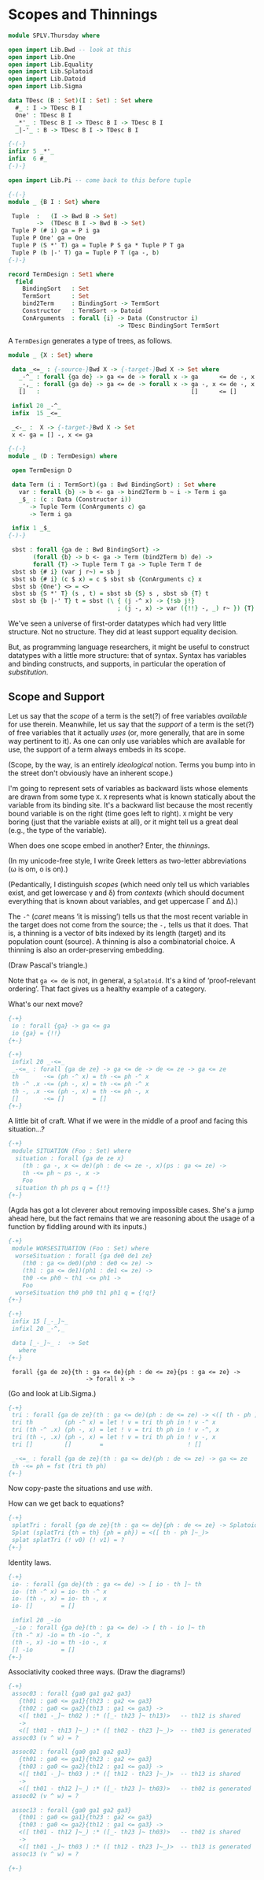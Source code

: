 # Scopes and Thinnings

```agda
module SPLV.Thursday where

open import Lib.Bwd -- look at this
open import Lib.One
open import Lib.Equality
open import Lib.Splatoid
open import Lib.Datoid
open import Lib.Sigma
```

```agda
data TDesc (B : Set)(I : Set) : Set where
  #_ : I -> TDesc B I
  One' : TDesc B I
  _*'_ : TDesc B I -> TDesc B I -> TDesc B I
  _|-'_ : B -> TDesc B I -> TDesc B I

{-(-}
infixr 5 _*'_
infix  6 #_
{-)-}

open import Lib.Pi -- come back to this before tuple

{-(-}
module _ {B I : Set} where

 Tuple  :   (I -> Bwd B -> Set)
        ->  (TDesc B I -> Bwd B -> Set)
 Tuple P (# i) ga = P i ga
 Tuple P One' ga = One
 Tuple P (S *' T) ga = Tuple P S ga * Tuple P T ga
 Tuple P (b |-' T) ga = Tuple P T (ga -, b)
{-)-}

```

```agda
record TermDesign : Set1 where
  field
    BindingSort   : Set
    TermSort      : Set
    bind2Term     : BindingSort -> TermSort
    Constructor   : TermSort -> Datoid
    ConArguments  : forall {i} -> Data (Constructor i)
                               -> TDesc BindingSort TermSort
```

A `TermDesign` generates a type of trees, as follows.


```agda
module _ {X : Set} where
 
 data _<=_ : {-source-}Bwd X -> {-target-}Bwd X -> Set where
   _-^_ : forall {ga de} -> ga <= de -> forall x -> ga      <= de -, x
   _-,_ : forall {ga de} -> ga <= de -> forall x -> ga -, x <= de -, x
   []   :                                           []      <= []

 infixl 20 _-^_
 infix  15 _<=_

 _<-_ :  X -> {-target-}Bwd X -> Set
 x <- ga = [] -, x <= ga
```


```agda
{-(-}
module _ (D : TermDesign) where

 open TermDesign D

 data Term (i : TermSort)(ga : Bwd BindingSort) : Set where
   var : forall {b} -> b <- ga -> bind2Term b ~ i -> Term i ga
   _$_ : (c : Data (Constructor i))
      -> Tuple Term (ConArguments c) ga
      -> Term i ga

 infix 1 _$_
{-)-}

 sbst : forall {ga de : Bwd BindingSort} ->
       (forall {b} -> b <- ga -> Term (bind2Term b) de) ->
       forall {T} -> Tuple Term T ga -> Tuple Term T de
 sbst sb {# i} (var j r~) = sb j
 sbst sb {# i} (c $ x) = c $ sbst sb {ConArguments c} x
 sbst sb {One'} <> = <>
 sbst sb {S *' T} (s , t) = sbst sb {S} s , sbst sb {T} t
 sbst sb {b |-' T} t = sbst (\ { (j -^ x) -> {!sb j!}
                               ; (j -, x) -> var ({!!} -, _) r~ }) {T} t
```

We've seen a universe of first-order datatypes which had very little structure.
Not no structure. They did at least support equality decision.

But, as programming language researchers, it might be useful to construct
datatypes with a little more structure: that of syntax. Syntax has variables
and binding constructs, and supports, in particular the operation of
*substitution*.


## Scope and Support

Let us say that the *scope* of a term is the set(?) of free variables *available*
for use therein. Meanwhile, let us say that the *support* of a term is the set(?)
of free variables that it actually *uses* (or, more generally, that are in some
way pertinent to it). As one can only use variables which are available for use,
the support of a term always embeds in its scope.

(Scope, by the way, is an entirely *ideological* notion. Terms you bump into in
the street don't obviously have an inherent scope.)

I'm going to represent sets of variables as backward lists whose elements are
drawn from some type `X`. `X` represents what is known statically about the
variable from its binding site. It's a backward list because the most recently
bound variable is on the right (time goes left to right). `X` might be very boring
(just that the variable exists at all), or it might tell us a great deal (e.g.,
the type of the variable).

When does one scope embed in another? Enter, the *thinnings*.


(In my unicode-free style, I write Greek letters as two-letter abbreviations
(&omega; is om, &omicron; is on).)

(Pedantically, I distinguish *scopes* (which need only tell us which variables exist,
and get lowercase &gamma; and &delta;) from *contexts* (which should document
everything that is known about variables, and get uppercase &Gamma; and &Delta;).)

The `-^` (*caret* means &lsquo;it is missing&rsquo;) tells us that the most recent
variable in the target does not come from the source; the `-,` tells us that it
does. That is, a thinning is a vector of bits indexed by its length (target) and its
population count (source). A thinning is also a combinatorial choice. A thinning is
also an order-preserving embedding.

(Draw Pascal's triangle.)

Note that `ga <= de` is not, in general, a `Splatoid`. It's a kind of
&lsquo;proof-relevant ordering&rsquo;. That fact gives us a healthy example of a
category.

What's our next move?

```agda
{-+}
 io : forall {ga} -> ga <= ga
 io {ga} = {!!}
{+-}
```

```agda
{-+}
 infixl 20 _-<=_
 _-<=_ : forall {ga de ze} -> ga <= de -> de <= ze -> ga <= ze
 th       -<= (ph -^ x) = th -<= ph -^ x
 th -^ .x -<= (ph -, x) = th -<= ph -^ x
 th -, .x -<= (ph -, x) = th -<= ph -, x
 []       -<= []        = []
{+-}
```

A little bit of craft. What if we were in the middle of a proof and
facing this situation...?

```agda
{-+}
 module SITUATION (Foo : Set) where
  situation : forall {ga de ze x}
    (th : ga -, x <= de)(ph : de <= ze -, x)(ps : ga <= ze) ->
    th -<= ph ~ ps -, x ->
    Foo
  situation th ph ps q = {!!}
{+-}
```

(Agda has got a lot cleverer about removing impossible cases. She's a jump
ahead here, but the fact remains that we are reasoning about the usage of
a function by fiddling around with its inputs.)

```agda
{-+}
 module WORSESITUATION (Foo : Set) where
  worseSituation : forall {ga de0 de1 ze}
    (th0 : ga <= de0)(ph0 : de0 <= ze) ->
    (th1 : ga <= de1)(ph1 : de1 <= ze) ->
    th0 -<= ph0 ~ th1 -<= ph1 ->
    Foo
  worseSituation th0 ph0 th1 ph1 q = {!q!}
{+-}
```

```agda
{-+}
 infix 15 [_-_]~_
 infixl 20 _-^,_

 data [_-_]~_ :  -> Set
   where
{+-}
```

```copypasta
 forall {ga de ze}{th : ga <= de}{ph : de <= ze}{ps : ga <= ze} ->
                      -> forall x ->
```

(Go and look at Lib.Sigma.)

```agda
{-+}
 tri : forall {ga de ze}(th : ga <= de)(ph : de <= ze) -> <([ th - ph ]~_)>
 tri th         (ph -^ x) = let ! v = tri th ph in ! v -^ x
 tri (th -^ .x) (ph -, x) = let ! v = tri th ph in ! v -^, x
 tri (th -, .x) (ph -, x) = let ! v = tri th ph in ! v -, x
 tri []         []        =                        ! []

 _-<=_ : forall {ga de ze}(th : ga <= de)(ph : de <= ze) -> ga <= ze
 th -<= ph = fst (tri th ph)
{+-}
```

Now copy-paste the situations and use *with*.


How can we get back to equations?

```agda
{-+}
 splatTri : forall {ga de ze}{th : ga <= de}{ph : de <= ze} -> Splatoid
 Splat (splatTri {th = th} {ph = ph}) = <([ th - ph ]~_)>
 splat splatTri (! v0) (! v1) = ?
{+-}
```

Identity laws.

```agda
{-+}
 io- : forall {ga de}(th : ga <= de) -> [ io - th ]~ th
 io- (th -^ x) = io- th -^ x
 io- (th -, x) = io- th -, x
 io- []        = []

 infixl 20 _-io
 _-io : forall {ga de}(th : ga <= de) -> [ th - io ]~ th
 (th -^ x) -io = th -io -^, x
 (th -, x) -io = th -io -, x
 [] -io        = []
{+-}
```

Associativity cooked three ways. (Draw the diagrams!)

```agda
{-+}
 assoc03 : forall {ga0 ga1 ga2 ga3}
   {th01 : ga0 <= ga1}{th23 : ga2 <= ga3}
   {th02 : ga0 <= ga2}{th13 : ga1 <= ga3} ->
   <([ th01 -_]~ th02 ) :* ([_- th23 ]~ th13)>   -- th12 is shared
   ->
   <([ th01 - th13 ]~_) :* ([ th02 - th23 ]~_)>  -- th03 is generated
 assoc03 (v ^ w) = ?

 assoc02 : forall {ga0 ga1 ga2 ga3}
   {th01 : ga0 <= ga1}{th23 : ga2 <= ga3}
   {th03 : ga0 <= ga2}{th12 : ga1 <= ga3} ->
   <([ th01 -_]~ th03 ) :* ([ th12 - th23 ]~_)>  -- th13 is shared
   ->
   <([ th01 - th12 ]~_) :* ([_- th23 ]~ th03)>   -- th02 is generated
 assoc02 (v ^ w) = ?

 assoc13 : forall {ga0 ga1 ga2 ga3}
   {th01 : ga0 <= ga1}{th23 : ga2 <= ga3}
   {th03 : ga0 <= ga2}{th12 : ga1 <= ga3} ->
   <([ th01 - th12 ]~_) :* ([_- th23 ]~ th03)>   -- th02 is shared
   ->
   <([ th01 -_]~ th03 ) :* ([ th12 - th23 ]~_)>  -- th13 is generated
 assoc13 (v ^ w) = ?

{+-}
```

